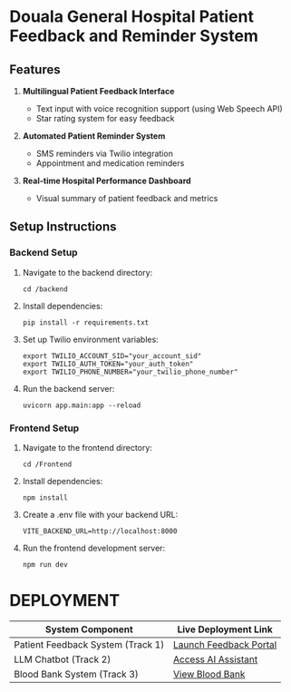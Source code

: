 # Douala General Hospital Patient Feedback and Reminder System

## Features

1. **Multilingual Patient Feedback Interface**
   - Text input with voice recognition support (using Web Speech API)
   - Star rating system for easy feedback

2. **Automated Patient Reminder System**
   - SMS reminders via Twilio integration
   - Appointment and medication reminders

3. **Real-time Hospital Performance Dashboard**
   - Visual summary of patient feedback and metrics

## Setup Instructions

### Backend Setup

1. Navigate to the backend directory:
   ```
   cd /backend
   ```

2. Install dependencies:
   ```
   pip install -r requirements.txt
   ```

3. Set up Twilio environment variables:
   ```
   export TWILIO_ACCOUNT_SID="your_account_sid"
   export TWILIO_AUTH_TOKEN="your_auth_token"
   export TWILIO_PHONE_NUMBER="your_twilio_phone_number"
   ```

4. Run the backend server:
   ```
   uvicorn app.main:app --reload
   ```

### Frontend Setup

1. Navigate to the frontend directory:
   ```
   cd /Frontend
   ```

2. Install dependencies:
   ```
   npm install
   ```

3. Create a .env file with your backend URL:
   ```
   VITE_BACKEND_URL=http://localhost:8000
   ```

4. Run the frontend development server:
   ```
   npm run dev
   ```
# DEPLOYMENT
| System Component               | Live Deployment Link                     |
|--------------------------------|-----------------------------------------|
| Patient Feedback System (Track 1) | [Launch Feedback Portal](https://cerulean-sundae-b9837e.netlify.app/) |
| LLM Chatbot (Track 2)          | [Access AI Assistant]( ) |
| Blood Bank System (Track 3)    | [View Blood Bank]( ) | 
